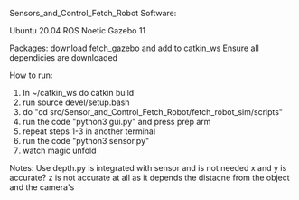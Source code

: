 Sensors_and_Control_Fetch_Robot
Software:

Ubuntu 20.04
ROS Noetic
Gazebo 11

Packages:
download fetch_gazebo and add to catkin_ws
Ensure all dependicies are downloaded

How to run:
1. In ~/catkin_ws do catkin build
2. run source devel/setup.bash
3. do "cd src/Sensor_and_Control_Fetch_Robot/fetch_robot_sim/scripts"
4. run the code "python3 gui.py" and press prep arm
5. repeat steps 1-3 in another terminal
6. run the code "python3 sensor.py"
7. watch magic unfold

Notes:
Use depth.py is integrated with sensor and is not needed
x and y is accurate?
z is not accurate at all as it depends the distacne from the object and the camera's
